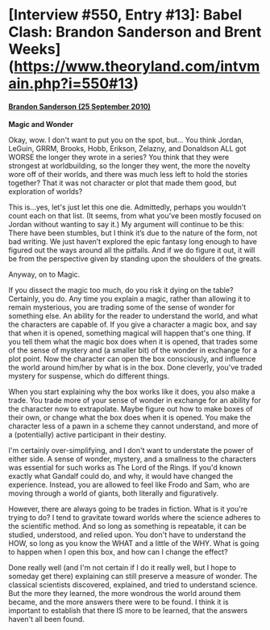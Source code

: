 # [Interview #550, Entry #13]: Babel Clash: Brandon Sanderson and Brent Weeks](https://www.theoryland.com/intvmain.php?i=550#13)

#### [Brandon Sanderson (25 September 2010)](http://bordersblog.com/scifi/2010/09/25/brandon-sanderson-and-brent-weeks/magic-and-wonder/)

**Magic and Wonder**

Okay, wow. I don't want to put you on the spot, but... You think Jordan, LeGuin, GRRM, Brooks, Hobb, Erikson, Zelazny, and Donaldson ALL got WORSE the longer they wrote in a series? You think that they were strongest at worldbuilding, so the longer they went, the more the novelty wore off of their worlds, and there was much less left to hold the stories together? That it was not character or plot that made them good, but exploration of worlds?

This is...yes, let's just let this one die. Admittedly, perhaps you wouldn't count each on that list. (It seems, from what you’ve been mostly focused on Jordan without wanting to say it.) My argument will continue to be this: There have been stumbles, but I think it’s due to the nature of the form, not bad writing. We just haven’t explored the epic fantasy long enough to have figured out the ways around all the pitfalls. And if we do figure it out, it will be from the perspective given by standing upon the shoulders of the greats.

Anyway, on to Magic.

If you dissect the magic too much, do you risk it dying on the table? Certainly, you do. Any time you explain a magic, rather than allowing it to remain mysterious, you are trading some of the sense of wonder for something else. An ability for the reader to understand the world, and what the characters are capable of. If you give a character a magic box, and say that when it is opened, something magical will happen that's one thing. If you tell them what the magic box does when it is opened, that trades some of the sense of mystery and (a smaller bit) of the wonder in exchange for a plot point. Now the character can open the box consciously, and influence the world around him/her by what is in the box. Done cleverly, you've traded mystery for suspense, which do different things.

When you start explaining why the box works like it does, you also make a trade. You trade more of your sense of wonder in exchange for an ability for the character now to extrapolate. Maybe figure out how to make boxes of their own, or change what the box does when it is opened. You make the character less of a pawn in a scheme they cannot understand, and more of a (potentially) active participant in their destiny.

I'm certainly over-simplifying, and I don't want to understate the power of either side. A sense of wonder, mystery, and a smallness to the characters was essential for such works as The Lord of the Rings. If you'd known exactly what Gandalf could do, and why, it would have changed the experience. Instead, you are allowed to feel like Frodo and Sam, who are moving through a world of giants, both literally and figuratively.

However, there are always going to be trades in fiction. What is it you're trying to do? I tend to gravitate toward worlds where the science adheres to the scientific method. And so long as something is repeatable, it can be studied, understood, and relied upon. You don't have to understand the HOW, so long as you know the WHAT and a little of the WHY. What is going to happen when I open this box, and how can I change the effect?

Done really well (and I'm not certain if I do it really well, but I hope to someday get there) explaining can still preserve a measure of wonder. The classical scientists discovered, explained, and tried to understand science. But the more they learned, the more wondrous the world around them became, and the more answers there were to be found. I think it is important to establish that there IS more to be learned, that the answers haven't all been found.

